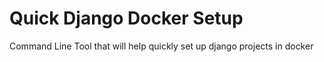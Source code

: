 # Quick Django Docker Setup
Command Line Tool that will help quickly set up django projects in docker


